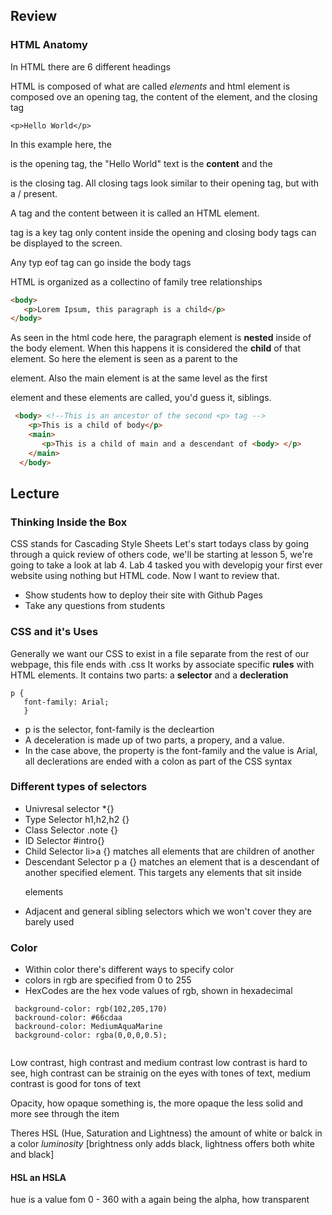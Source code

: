 ## Review

### HTML Anatomy

In HTML there are 6 different headings

HTML is composed of what are called _elements_ and html element is composed ove an opening tag,
the content of the element, and the closing tag

```
<p>Hello World</p>

```

In this example here, the <p> is the opening tag, the "Hello World" text is the **content** and the
</p> is the closing tag. All closing tags look similar to their opening tag, but with a / present.

A tag and the content between it is called an HTML element.

<body> tag is a key tag only content inside the opening and closing body tags
can be displayed to the screen.

Any typ eof tag can go inside the body tags

HTML is organized as a collectino of family tree relationships

```html
<body>
   <p>Lorem Ipsum, this paragraph is a child</p>
</body>
```

As seen in the html code here, the paragraph element is **nested** inside of the body element.
When this happens it is considered the **child** of that element.  So here the <body> element is
seen as a parent to the <p> element. Also the main element is at the same level as the first <p> element
and these elements are called, you'd guess it, siblings.

```html
 <body> <!--This is an ancestor of the second <p> tag -->
    <p>This is a child of body</p>
    <main>
       <p>This is a child of main and a descendant of <body> </p>
    </main>
  </body>
```



## Lecture

### Thinking Inside the Box

CSS stands for Cascading Style Sheets
Let's start todays class by going through a quick review of others code, we'll be starting at
lesson 5, we're going to take a look at lab 4. Lab 4 tasked you with developig your first ever
website using nothing but HTML code. Now I want to review that.

* Show students how to deploy their site with Github Pages
* Take any questions from students

### CSS and it's Uses

Generally we want our CSS to exist in a file separate from the rest of our webpage, this file ends with
.css
It works by associate specific **rules** with HTML elements.
It contains two parts: a **selector** and a **decleration**

```
p { 
   font-family: Arial;
   }
```

* p is the selector, font-family is the decleartion
* A deceleration is made up of two parts, a propery, and a value.
* In the case above, the property is the font-family and the value is Arial, all declerations are ended with a colon as part of the CSS syntax

### Different types of selectors
* Univresal selector *{}
* Type Selector h1,h2,h2 {}
* Class Selector .note {}
* ID Selector #intro{}
* Child Selector li>a {} matches all elements that are children of another
* Descendant Selector p a {} matches an element that is a descendant of another specified element. This targets any <a> elements that sit inside <p> elements
*  Adjacent and general sibling selectors which we won't cover they are barely used

### Color
* Within color there's different ways to specify color
* colors in rgb are specified from 0 to 255
* HexCodes are the hex vode values of rgb, shown in hexadecimal
```
 background-color: rgb(102,205,170)
 backround-color: #66cdaa
 backround-color: MediumAquaMarine
 background-color: rgba(0,0,0,0.5);
 
 ```
 
 Low contrast, high contrast and medium contrast
 low contrast is hard to see, high contrast can be strainig on the eyes with tones of text, medium contrast is good for tons of text
 
 Opacity, how opaque something is, the more opaque the less solid and more see through the item
 
 Theres HSL (Hue, Saturation and Lightness) the amount of white or balck in a color *luminosity*
 [brightness only adds black, lightness offers both white and black]
 
 #### HSL an HSLA
 hue is a value fom 0 - 360 with a again being the alpha, how transparent
